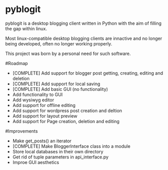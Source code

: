 # pyblogit
pyblogit is a desktop blogging client written in Python with the aim of filling
the gap within linux.

Most linux-compatible desktop blogging clients are innactive and no longer
being developed, often no longer working properly.

This project was born by a personal need for such software.

#Roadmap
- [COMPLETE] Add support for blogger post getting, creating, editing and
  deletion
- [COMPLETE] Add support for local saving
- [COMPLETE] Add basic GUI (no functionality)
- Add functionality to GUI
- Add wysiwyg editor
- Add support for offline editing
- Add support for wordpress post creation and deltion
- Add support for layout preview
- Add support for Page creation, deletion and editing

#Improvements
- Make get_posts() an iterator
- [COMPLETE] Make BloggerInterface class into a module
- Store local databases in their own directory
- Get rid of tuple parameters in api_interface.py
- Improe GUI aesthetics
